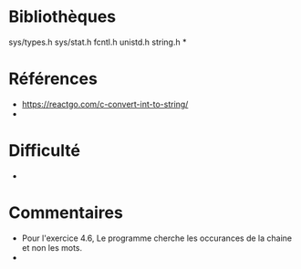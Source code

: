 # Bibliothèques
 sys/types.h
 sys/stat.h
 fcntl.h
 unistd.h
 string.h
*

# Références
* https://reactgo.com/c-convert-int-to-string/
*

# Difficulté
*

# Commentaires
* Pour l'exercice 4.6, Le programme cherche les occurances de la chaine et non les mots.
* 

